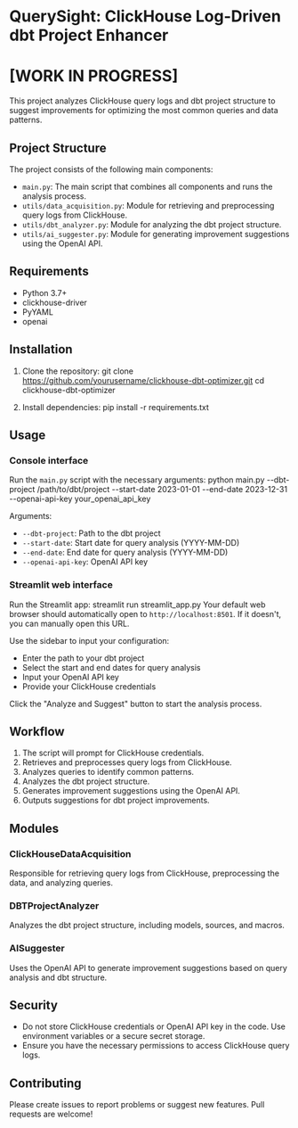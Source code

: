 # QuerySight: ClickHouse Log-Driven dbt Project Enhancer
# [WORK IN PROGRESS]

This project analyzes ClickHouse query logs and dbt project structure to suggest improvements for optimizing the most common queries and data patterns.

## Project Structure

The project consists of the following main components:

- `main.py`: The main script that combines all components and runs the analysis process.
- `utils/data_acquisition.py`: Module for retrieving and preprocessing query logs from ClickHouse.
- `utils/dbt_analyzer.py`: Module for analyzing the dbt project structure.
- `utils/ai_suggester.py`: Module for generating improvement suggestions using the OpenAI API.

## Requirements

- Python 3.7+
- clickhouse-driver
- PyYAML
- openai

## Installation

1. Clone the repository:
  git clone https://github.com/yourusername/clickhouse-dbt-optimizer.git
  cd clickhouse-dbt-optimizer

2. Install dependencies:
  pip install -r requirements.txt

## Usage

### Console interface

Run the `main.py` script with the necessary arguments:
  python main.py --dbt-project /path/to/dbt/project --start-date 2023-01-01 --end-date 2023-12-31 --openai-api-key your_openai_api_key

Arguments:
- `--dbt-project`: Path to the dbt project
- `--start-date`: Start date for query analysis (YYYY-MM-DD)
- `--end-date`: End date for query analysis (YYYY-MM-DD)
- `--openai-api-key`: OpenAI API key

### Streamlit web interface
Run the Streamlit app:
  streamlit run streamlit_app.py
Your default web browser should automatically open to `http://localhost:8501`. If it doesn't, you can manually open this URL.

Use the sidebar to input your configuration:
- Enter the path to your dbt project
- Select the start and end dates for query analysis
- Input your OpenAI API key
- Provide your ClickHouse credentials

Click the "Analyze and Suggest" button to start the analysis process.


## Workflow

1. The script will prompt for ClickHouse credentials.
2. Retrieves and preprocesses query logs from ClickHouse.
3. Analyzes queries to identify common patterns.
4. Analyzes the dbt project structure.
5. Generates improvement suggestions using the OpenAI API.
6. Outputs suggestions for dbt project improvements.

## Modules

### ClickHouseDataAcquisition

Responsible for retrieving query logs from ClickHouse, preprocessing the data, and analyzing queries.

### DBTProjectAnalyzer

Analyzes the dbt project structure, including models, sources, and macros.

### AISuggester

Uses the OpenAI API to generate improvement suggestions based on query analysis and dbt structure.

## Security

- Do not store ClickHouse credentials or OpenAI API key in the code. Use environment variables or a secure secret storage.
- Ensure you have the necessary permissions to access ClickHouse query logs.

## Contributing

Please create issues to report problems or suggest new features. Pull requests are welcome!
